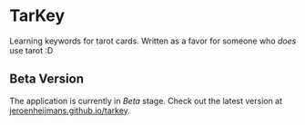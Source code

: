 # TarKey

Learning keywords for tarot cards.
Written as a favor for someone who _does_ use tarot :D

## Beta Version

The application is currently in _Beta_ stage.
Check out the latest version at [jeroenheijmans.github.io/tarkey](https://jeroenheijmans.github.io/tarkey/).

